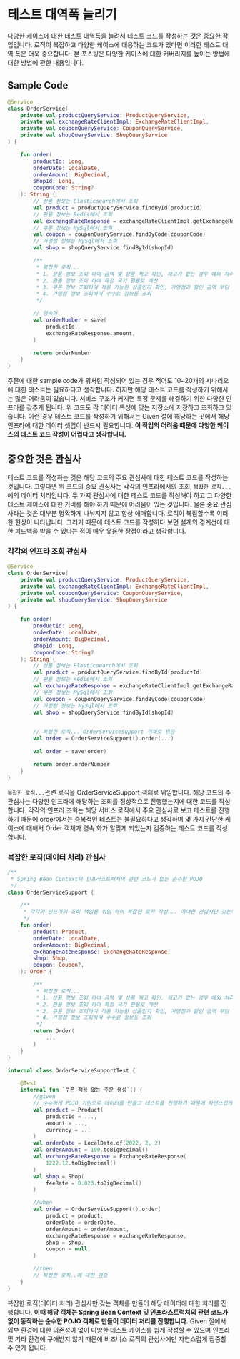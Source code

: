 # 테스트 대역폭 늘리기

다양한 케이스에 대한 테스트 대역폭을 늘려서 테스트 코드를 작성하는 것은 중요한 작업입니다. 로직이 복잡하고 다양한 케이스에 대응하는 코드가 있다면 이러한 테스트 대역 폭은 더욱 중요합니다. 본 포스팅은 다양한 케이스에 대한 커버리지를 높이는 방법에 대한 방법에 관한 내용입니다.

## Sample Code

```kotlin
@Service
class OrderService(
    private val productQueryService: ProductQueryService,
    private val exchangeRateClientImpl: ExchangeRateClientImpl,
    private val couponQueryService: CouponQueryService,
    private val shopQueryService: ShopQueryService
) {

    fun order(
        productId: Long,
        orderDate: LocalDate,
        orderAmount: BigDecimal,
        shopId: Long,
        couponCode: String?
    ): String {
        // 상품 정보는 Elasticsearch에서 조회 
        val product = productQueryService.findById(productId)
        // 환율 정보는 Redis에서 조회 
        val exchangeRateResponse = exchangeRateClientImpl.getExchangeRate(orderDate, "USD", "KRW")
        // 쿠폰 정보는 MySql에서 조회
        val coupon = couponQueryService.findByCode(couponCode)
        // 가맹점 정보는 MySql에서 조회
        val shop = shopQueryService.findById(shopId)

        /**
         * 복잡한 로직...
         * 1. 상품 정보 조회 하여 금액 및 상품 재고 확인, 재고가 없는 경우 예외 처리 등등
         * 2. 환율 정보 조회 하여 특정 국가 환율로 계산
         * 3. 쿠폰 정보 조회하여 적용 가능한 상품인지 확인, 가맹점과 할인 금액 부담 비율 등등 계산
         * 4. 가맹점 정보 조회하여 수수료 정보등 조회
         */

        // 영속화
        val orderNumber = save(
            productId,
            exchangeRateResponse.amount,
        )

        return orderNumber
    }
}
```
주문에 대한 sample code가 위처럼 작성되어 있는 경우 적어도 10~20개의 시나리오에 대한 테스트는 필요하다고 생각합니다. 하지만 해당 테스트 코드를 작성하기 위해서는 많은 어려움이 있습니다. 서비스 구조가 커지면 특정 문제를 해결하기 위한 다양한 인프라를 갖추게 됩니다. 위 코드도 각 데이터 특성에 맞는 저장소에 저장하고 조회하고 있습니다. 이런 경우 테스트 코드를 작성하기 위해서는 Given 절에 해당하는 곳에서 해당 인프라에 대한 데이터 셋업이 반드시 필요합니다. **이 작업의 어려움 때문에 다양한 케이스의 테스트 코드 작성이 어렵다고 생각합니다.**


## 중요한 것은 관심사

테스트 코드를 작성하는 것은 해당 코드의 주요 관심사에 대한 테스트 코드를 작성하는 것입니다. 그렇다면 위 코드의 중요 관심사는 각각의 인프라에서의 조회, `복잡한 로직...`에의 데이터 처리입니다. 두 가지 관심사에 대한 테스트 코드를 작성해야 하고 그 다양한 테스트 케이스에 대한 커버를 해야 하기 때문에 어려움이 있는 것입니다. 물론 중요 관심사라는 것은 대부분 명확하게 나눠지지 않고 항상 애매합니다. 로직이 복잡할수록 이러한 현상이 나타납니다. 그러기 때문에 테스트 코드를 작성하다 보면 설계의 경계선에 대한 피드백을 받을 수 있다는 점이 매우 유용한 장점이라고 생각합니다.


### 각각의 인프라 조회 관심사

```kotlin
@Service
class OrderService(
    private val productQueryService: ProductQueryService,
    private val exchangeRateClientImpl: ExchangeRateClientImpl,
    private val couponQueryService: CouponQueryService,
    private val shopQueryService: ShopQueryService
) {

    fun order(
        productId: Long,
        orderDate: LocalDate,
        orderAmount: BigDecimal,
        shopId: Long,
        couponCode: String?
    ): String {
        // 상품 정보는 Elasticsearch에서 조회
        val product = productQueryService.findById(productId)
        // 환율 정보는 Redis에서 조회
        val exchangeRateResponse = exchangeRateClientImpl.getExchangeRate(orderDate, "USD", "KRW")
        // 쿠폰 정보는 MySql에서 조회
        val coupon = couponQueryService.findByCode(couponCode)
        // 가맹점 정보는 MySql에서 조회
        val shop = shopQueryService.findById(shopId)
        

        // 복잡한 로직... OrderServiceSupport 객체로 위임
        val order = OrderServiceSupport().order(...)

        val order = save(order)

        return order.orderNumber
    }
}
```

`복잡한 로직...`관련 로직을 OrderServiceSupport 객체로 위임합니다. 해당 코드의 주관심사는 다양한 인프라에 해당하는 조회를 정상적으로 진행했는지에 대한 코드를 작성합니다. 각각의 인프라 조회는 해당 서비스 로직에서 주요 관심사로 보고 테스트를 진행하기 때문에 order에서는 중복적인 테스트는 불필요하다고 생각하며 몇 가지 간단한 케이스에 대해서 Order 객체가 영속 화가 알맞게 되었는지 검증하는 테스트 코드를 작성합니다.

### 복잡한 로직(데이터 처리) 관심사

```kotlin
/**
 * Spring Bean Context와 인프라스트럭처의 관련 코드가 없는 순수한 POJO
 */
class OrderServiceSupport {

    /**
     * 각각의 인프라의 조회 책임을 위임 하여 복잡한 로직 작성... 에대한 관심사만 갖는다.
     */
    fun order(
        product: Product,
        orderDate: LocalDate,
        orderAmount: BigDecimal,
        exchangeRateResponse: ExchangeRateResponse,
        shop: Shop,
        coupon: Coupon?,
    ): Order {

        /**
         * 복잡한 로직...
         * 1. 상품 정보 조회 하여 금액 및 상품 재고 확인, 재고가 없는 경우 예외 처리 등등
         * 2. 환율 정보 조회 하여 특정 국가 환율로 계산
         * 3. 쿠폰 정보 조회하여 적용 가능한 상품인지 확인, 가맹점과 할인 금액 부담 비율 등등 계산
         * 4. 가맹점 정보 조회하여 수수료 정보등 조회
         */
        return Order(
            ...
        )
    }
}

internal class OrderServiceSupportTest {

    @Test
    internal fun `쿠폰 적용 없는 주문 생성`() {
        //given
        // 순수하게 POJO 기반으로 데이터를 만들고 테스트를 진행하기 때문에 자연스럽게 비즈니스 로직에만 집중 할 수 있습니다.
        val product = Product(
            productId = ...,
            amount = ...,
            currency = ...
        )
        val orderDate = LocalDate.of(2022, 2, 2)
        val orderAmount = 100.toBigDecimal()
        val exchangeRateResponse = ExchangeRateResponse(
            1222.12.toBigDecimal()
        )
        val shop = Shop(
            feeRate = 0.023.toBigDecimal()
        )

        //when
        val order = OrderServiceSupport().order(
            product = product,
            orderDate = orderDate,
            orderAmount = orderAmount,
            exchangeRateResponse = exchangeRateResponse,
            shop = shop,
            coupon = null,
        )

        //then
        // 복잡한 로직..에 대한 검증
    }
}
```
복잡한 로직(데이터 처리) 관심사만 갖는 객체를 만들어 해당 데이터에 대한 처리를 진행합니다. **이때 해당 객체는 Spring Bean Context 및 인프라스트럭처의 관련 코드가 없이 동작하는 순수한 POJO 객체로 만들어 데이터 처리를 진행합니다.** Given 절에서 외부 환경에 대한 의존성이 없이 다양한 테스트 케이스를 쉽게 작성할 수 있으며 인프라 및 기타 환경에 구애받지 않기 때문에 비즈니스 로직의 관심사에만 자연스럽게 집중할 수 있게 됩니다.
 